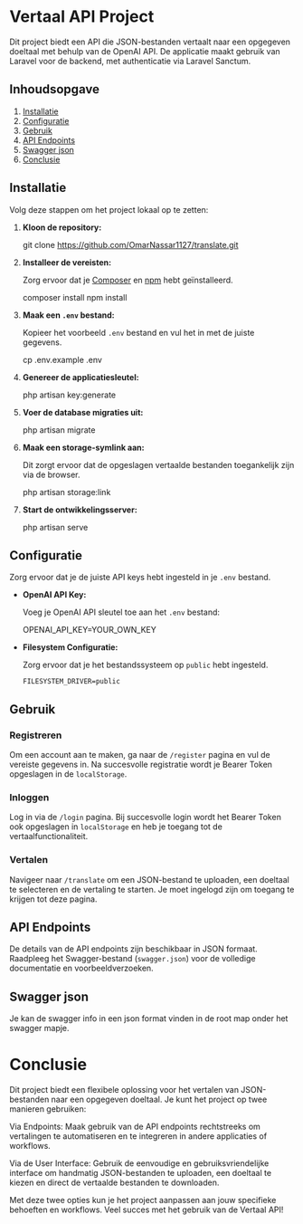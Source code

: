
# Vertaal API Project

Dit project biedt een API die JSON-bestanden vertaalt naar een opgegeven doeltaal met behulp van de OpenAI API. De applicatie maakt gebruik van Laravel voor de backend, met authenticatie via Laravel Sanctum.

## Inhoudsopgave

1. [Installatie](#installatie)
2. [Configuratie](#configuratie)
3. [Gebruik](#gebruik)
4. [API Endpoints](#api-endpoints)
5. [Swagger json](#swagger-json)
6. [Conclusie](#conclusie)


## Installatie

Volg deze stappen om het project lokaal op te zetten:

1. **Kloon de repository:**

   git clone https://github.com/OmarNassar1127/translate.git

2. **Installeer de vereisten:**

   Zorg ervoor dat je [Composer](https://getcomposer.org/) en [npm](https://www.npmjs.com/) hebt geïnstalleerd.

   composer install
   npm install

3. **Maak een `.env` bestand:**

   Kopieer het voorbeeld `.env` bestand en vul het in met de juiste gegevens.

   cp .env.example .env

4. **Genereer de applicatiesleutel:**

   php artisan key:generate

5. **Voer de database migraties uit:**

   php artisan migrate

6. **Maak een storage-symlink aan:**

   Dit zorgt ervoor dat de opgeslagen vertaalde bestanden toegankelijk zijn via de browser.

   php artisan storage:link

7. **Start de ontwikkelingsserver:**

   php artisan serve

## Configuratie

Zorg ervoor dat je de juiste API keys hebt ingesteld in je `.env` bestand.

- **OpenAI API Key:**

  Voeg je OpenAI API sleutel toe aan het `.env` bestand:

  OPENAI_API_KEY=YOUR_OWN_KEY

- **Filesystem Configuratie:**

  Zorg ervoor dat je het bestandssysteem op `public` hebt ingesteld.

  ```env
  FILESYSTEM_DRIVER=public
  ```

## Gebruik

### Registreren

Om een account aan te maken, ga naar de `/register` pagina en vul de vereiste gegevens in. Na succesvolle registratie wordt je Bearer Token opgeslagen in de `localStorage`.

### Inloggen

Log in via de `/login` pagina. Bij succesvolle login wordt het Bearer Token ook opgeslagen in `localStorage` en heb je toegang tot de vertaalfunctionaliteit.

### Vertalen

Navigeer naar `/translate` om een JSON-bestand te uploaden, een doeltaal te selecteren en de vertaling te starten. Je moet ingelogd zijn om toegang te krijgen tot deze pagina.

## API Endpoints

De details van de API endpoints zijn beschikbaar in JSON formaat. Raadpleeg het Swagger-bestand (`swagger.json`) voor de volledige documentatie en voorbeeldverzoeken.

## Swagger json

Je kan de swagger info in een json format vinden in de root map onder het swagger mapje.

# Conclusie
Dit project biedt een flexibele oplossing voor het vertalen van JSON-bestanden naar een opgegeven doeltaal. Je kunt het project op twee manieren gebruiken:

Via Endpoints: Maak gebruik van de API endpoints rechtstreeks om vertalingen te automatiseren en te integreren in andere applicaties of workflows.

Via de User Interface: Gebruik de eenvoudige en gebruiksvriendelijke interface om handmatig JSON-bestanden te uploaden, een doeltaal te kiezen en direct de vertaalde bestanden te downloaden.

Met deze twee opties kun je het project aanpassen aan jouw specifieke behoeften en workflows. Veel succes met het gebruik van de Vertaal API!
